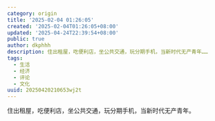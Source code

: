 ```yaml
---
category: origin
title: '2025-02-04 01:26:05'
created: '2025-02-04T01:26:05+08:00'
updated: '2025-04-24T22:39:54+08:00'
public: true
author: dkphhh
description: 住出租屋，吃便利店，坐公共交通，玩分期手机，当新时代无产青年……
tags:
  - 生活
  - 经济
  - 评论
  - 文化
uuid: 20250420210653wj2t
---
```


住出租屋，吃便利店，坐公共交通，玩分期手机，当新时代无产青年。
